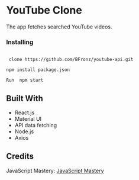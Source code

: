 # YouTube Clone
 The app fetches searched YouTube videos. 


### Installing

```
 
 clone https://github.com/BFronz/youtube-api.git

npm install package.json

Run  npm start

```

## Built With
* React.js
* Material UI
* API data fetching 
* Node.js
* Axios





## Credits
JavaScript Mastery:  <a href="https://www.youtube.com/channel/UCmXmlB4-HJytD7wek0Uo97A" target="_blank">JavaScript Mastery</a>



